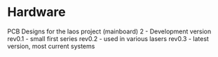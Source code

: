 Hardware
========

PCB Designs for the laos project (mainboard)
2 - Development version
rev0.1 - small first series
rev0.2 - used in various lasers
rev0.3 - latest version, most current systems
